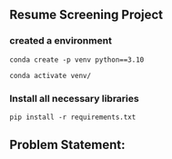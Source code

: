 ## Resume Screening Project

### created a environment
`conda create -p venv python==3.10`

`conda activate venv/`

### Install all necessary libraries

`pip install -r requirements.txt`


## Problem Statement:



